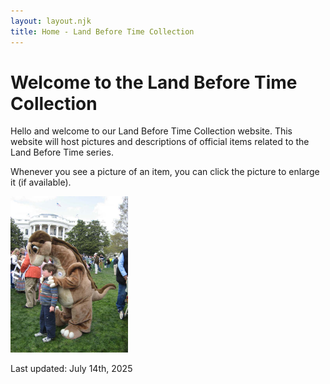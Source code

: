 ```yaml
---
layout: layout.njk
title: Home - Land Before Time Collection
---
```


# Welcome to the Land Before Time Collection

Hello and welcome to our Land Before Time Collection website. This website will host pictures and descriptions of official items related to the Land Before Time series.

Whenever you see a picture of an item, you can click the picture to enlarge it (if available).

 <a href="/images/littlefootwhitehouse.jpg" data-lightbox="gallery" data-title="Littlefoot at the white house.">
        <img src="/images/littlefootwhitehouse.jpg" alt="Littlefoot at the white house."
            style="height:250px; object-fit:cover;" />
 </a>

Last updated: July 14th, 2025

<footer>
  <div id="counter"></div>
  <script>
    fetch('/.netlify/functions/guestcounter')
      .then(res => res.json())
      .then(data => {
        const digits = String(data.count).padStart(5, '0').split('');
        document.getElementById('counter').innerHTML = digits.map(d =>
          `<img src="/images/counter/${d}.png" alt="${d}">`
        ).join('');
      });
  </script>
</footer>
